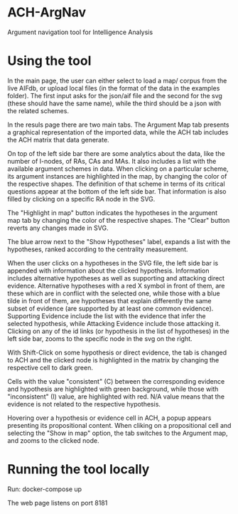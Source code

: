 # ACH-ArgNav
 Argument navigation tool for Intelligence Analysis

# Using the tool

In the main page, the user can either select to load a map/ corpus from the live AIFdb, or upload local files (in the format of the data in the examples folder). The first input asks for the json/aif file and the second for the svg (these should have the same name), while the third should be a json with the related schemes.  

In the resuls page there are two main tabs. The Argument Map tab presents a graphical representation of the imported data, while the ACH tab includes the ACH matrix that data generate.

 On top of the left side bar there are some analytics about the data, like the number of I-nodes, of RAs, CAs and MAs. It also includes a list with the available argument schemes in data. When clicking on a particular scheme, its argument instances are highlighted in the map, by changing the color of the respective shapes. The definition of that scheme in terms of its critical questions appear at the bottom of the left side bar. That information is also filled by clicking on a specific RA node in the SVG.
  
The "Highlight in map" button indicates the hypotheses in the argument map tab by changing the color of the respective shapes. The "Clear" button reverts any changes made in SVG. 
 
The blue arrow next to the "Show Hypotheses" label, expands a list with the hypotheses, ranked according to the centrality measurement.
      
 When the user clicks on a hypotheses in the SVG file, the left side bar is appended with information about the clicked hypothesis. Information includes alternative hypotheses as well as supporting and attacking direct evidence. Alternative hypotheses with a red X symbol in front of them, are these which are in conflict with the selected one, while those with a blue tilde in front of them, are hypotheses that explain differently the same subset of evidence (are supported by at least one common evidence). Supporting Evidence include the list with the  evidence that infer the selected hypothesis, while Attacking Evidence include those attacking it.  Clicking on any of the id links (or hypothesis in the list of hypotheses) in the left side bar, zooms to the specific node in the svg on the right.

With Shift-Click on some hypothesis or direct evidence, the tab is changed to ACH and the clicked node is highlighted in the matrix by changing the respective cell to dark green.

Cells with the value "consistent" (C) between the corresponding evidence and hypothesis are highlighted with green background, while those with "inconsistent" (I) value, are highlighted with red. N/A value means that the evidence is not related to the respective hypothesis.
            
Hovering over a hypothesis or evidence cell in ACH, a popup appears presenting its propositional content. When cliking on a propositional cell and selecting the "Show in map" option, the tab switches to the Argument map, and zooms to the clicked node.

# Running the tool locally

Run: docker-compose up

The web page listens on port 8181
